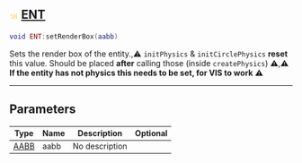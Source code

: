 ## ![shared](.gitbook/assets/shared.png) [ENT](home/ENT)



```lua
void ENT:setRenderBox(aabb)
```

Sets the render box of the entity.,⚠ `initPhysics` & `initCirclePhysics` **reset** this value. Should be placed **after** calling those (inside `createPhysics`) ⚠,⚠ **If the entity has not physics this needs to be set, for VIS to work** ⚠

------
## Parameters

| Type   | Name | Description | Optional |
| ------ | ---- | ----------- | -------: |
| [AABB](home/AABB) | aabb | No description |  |


